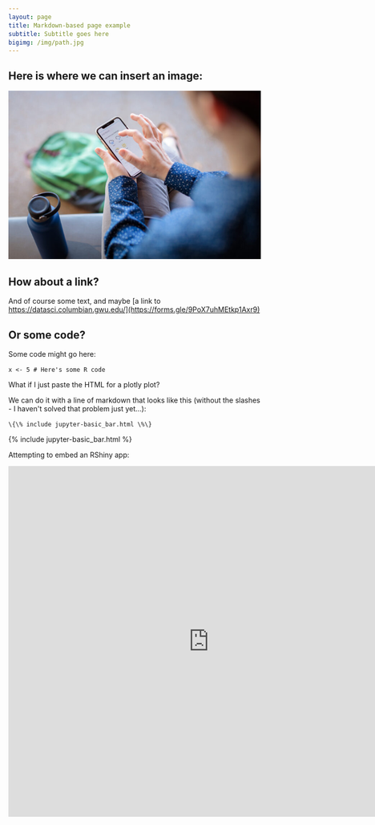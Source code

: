 ```yaml
---
layout: page
title: Markdown-based page example
subtitle: Subtitle goes here
bigimg: /img/path.jpg
---
```


## Here is where we can insert an image:

![Smartphone Use Survey Logo](/img/phoneapp-700x467.jpg)

## How about a link?

And of course some text, and maybe [a link to https://datasci.columbian.gwu.edu/](https://forms.gle/9PoX7uhMEtkp1Axr9)
## Or some code?

Some code might go here:

```
x <- 5 # Here's some R code
```

What if I just paste the HTML for a plotly plot?

We can do it with a line of markdown that looks like this (without the slashes - I haven't solved that problem just yet...):
```
\{\% include jupyter-basic_bar.html \%\}
```
{% include jupyter-basic_bar.html %}

Attempting to embed an RShiny app:

<div class="iframe_container">
  <iframe width="800" height="700" scrolling="yes" frameborder="no"  src="https://kerchner.shinyapps.io/rshiny-test/"> </iframe>
</div>
